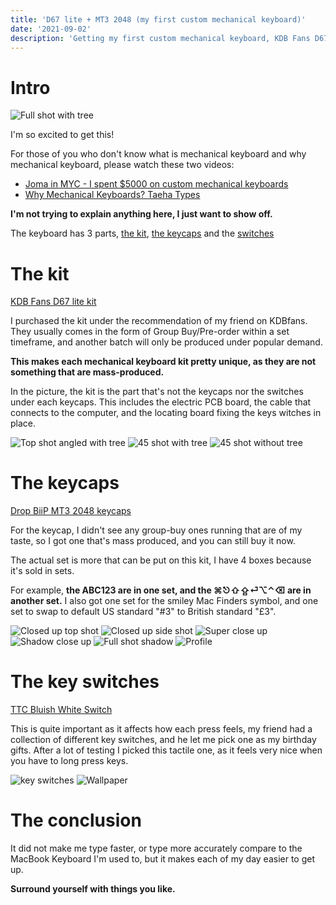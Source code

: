 ```yaml
---
title: 'D67 lite + MT3 2048 (my first custom mechanical keyboard)'
date: '2021-09-02'
description: 'Getting my first custom mechanical keyboard, KDB Fans D67 lite kit + MT3 2048 keycaps + TTC Blueish White switches'
---
```


# Intro

![Full shot with tree](/images/d67-lite-plus-mt3-2048/DSC00554.jpg)


I'm so excited to get this!

For those of you who don't know what is mechanical keyboard and why mechanical keyboard, please watch these two videos:

- [Joma in MYC - I spent $5000 on custom mechanical keyboards](https://www.youtube.com/watch?v=C0f2pu0EVSg)
- [Why Mechanical Keyboards? Taeha Types](https://www.youtube.com/watch?v=Qr3nYR15wxU)

**I'm not trying to explain anything here, I just want to show off.**

The keyboard has 3 parts, [the kit](https://kbdfans.com/products/kbd67lite), [the keycaps](https://drop.com/buy/drop-biip-mt3-extended-custom-keycap-set) and the [switches](https://kbdfans.com/products/ic-ttc-bluish-white-switch-10-pcs)

# The kit

[KDB Fans D67 lite kit](https://kbdfans.com/products/kbd67lite)

I purchased the kit under the recommendation of my friend on KDBfans. They usually comes in the form of Group Buy/Pre-order within a set timeframe, and another batch will only be produced under popular demand. 

**This makes each mechanical keyboard kit pretty unique, as they are not something that are mass-produced.**

In the picture, the kit is the part that's not the keycaps nor the switches under each keycaps. This includes the electric PCB board, the cable that connects to the computer, and the locating board fixing the keys witches in place.

![Top shot angled with tree](/images/d67-lite-plus-mt3-2048/DSC00551.jpg)
![45 shot with tree](/images/d67-lite-plus-mt3-2048/DSC00553.jpg)
![45 shot without tree](/images/d67-lite-plus-mt3-2048/DSC00555.jpg)

# The keycaps

[Drop BiiP MT3 2048 keycaps](https://drop.com/buy/drop-biip-mt3-extended-custom-keycap-set)

For the keycap, I didn't see any group-buy ones running that are of my taste, so I got one that's mass produced, and you can still buy it now.

The actual set is more that can be put on this kit, I have 4 boxes because it's sold in sets. 

For example, **the ABC123 are in one set, and the ⌘⎋⇧⇪⏎⌥⌃⌫ are in another set.** I also got one set for the smiley Mac Finders symbol, and one set to swap to default US standard "#3" to British standard "£3". 

![Closed up top shot](/images/d67-lite-plus-mt3-2048/DSC00559.jpg)
![Closed up side shot](/images/d67-lite-plus-mt3-2048/DSC00564.jpg)
![Super close up](/images/d67-lite-plus-mt3-2048/DSC00568.jpg)
![Shadow close up](/images/d67-lite-plus-mt3-2048/DSC00569.jpg)
![Full shot shadow](/images/d67-lite-plus-mt3-2048/DSC00571.jpg)
![Profile](/images/d67-lite-plus-mt3-2048/DSC00577.jpg)

# The key switches

[TTC Bluish White Switch](https://kbdfans.com/products/ic-ttc-bluish-white-switch-10-pcs)

This is quite important as it affects how each press feels, my friend had a collection of different key switches, and he let me pick one as my birthday gifts. After a lot of testing I picked this tactile one, as it feels very nice when you have to long press keys. 

![key switches](/images/d67-lite-plus-mt3-2048/DSC00580.jpg)
![Wallpaper](/images/d67-lite-plus-mt3-2048/Wallpaper.jpg)


# The conclusion

It did not make me type faster, or type more accurately compare to the MacBook Keyboard I'm used to, but it makes each of my day easier to get up.

**Surround yourself with things you like.**